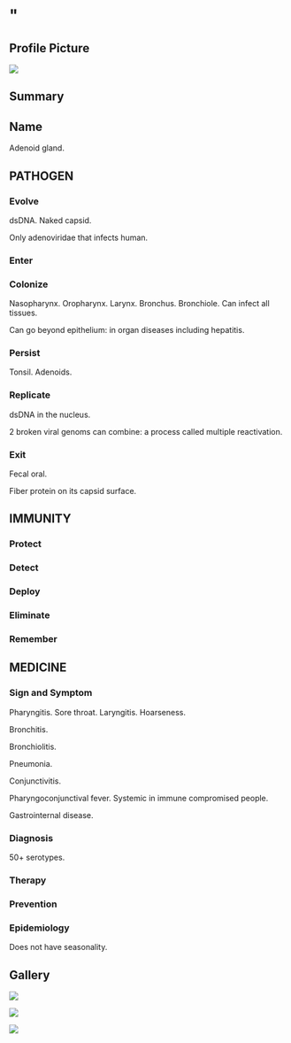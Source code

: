 # "

## Profile Picture

![](1.jpeg)

## Summary

## Name

Adenoid gland.

## PATHOGEN

### Evolve

dsDNA.
Naked capsid.

Only adenoviridae that infects human.

### Enter

### Colonize

Nasopharynx.
Oropharynx.
Larynx.
Bronchus.
Bronchiole.
Can infect all tissues.

Can go beyond epithelium: in organ diseases including hepatitis.

### Persist

Tonsil.
Adenoids.

### Replicate

dsDNA in the nucleus.

2 broken viral genoms can combine: a process called multiple reactivation.

### Exit

Fecal oral.

Fiber protein on its capsid surface.

## IMMUNITY

### Protect

### Detect

### Deploy

### Eliminate

### Remember

## MEDICINE

### Sign and Symptom

Pharyngitis.
Sore throat.
Laryngitis.
Hoarseness.

Bronchitis.

Bronchiolitis.

Pneumonia.

Conjunctivitis.

Pharyngoconjunctival fever.
Systemic in immune compromised people.

Gastrointernal disease.

### Diagnosis

50+ serotypes.

### Therapy

### Prevention

### Epidemiology

Does not have seasonality.

## Gallery

![](2.jpeg)

![](3.jpeg)

![](4.jpeg)
